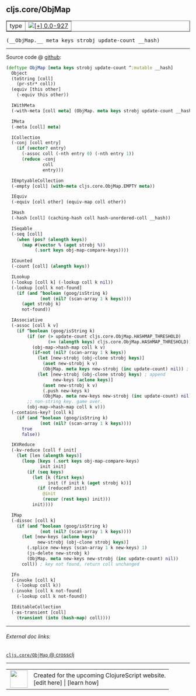 ## cljs.core/ObjMap



 <table border="1">
<tr>
<td>type</td>
<td><a href="https://github.com/cljsinfo/cljs-api-docs/tree/0.0-927"><img valign="middle" alt="[+] 0.0-927" title="Added in 0.0-927" src="https://img.shields.io/badge/+-0.0--927-lightgrey.svg"></a> </td>
</tr>
</table>


 <samp>
(__ObjMap.__ meta keys strobj update-count __hash)<br>
</samp>

---







Source code @ [github](https://github.com/clojure/clojurescript/blob/r2277/src/cljs/cljs/core.cljs#L4246-L4348):

```clj
(deftype ObjMap [meta keys strobj update-count ^:mutable __hash]
  Object
  (toString [coll]
    (pr-str* coll))
  (equiv [this other]
    (-equiv this other))

  IWithMeta
  (-with-meta [coll meta] (ObjMap. meta keys strobj update-count __hash))

  IMeta
  (-meta [coll] meta)

  ICollection
  (-conj [coll entry]
    (if (vector? entry)
      (-assoc coll (-nth entry 0) (-nth entry 1))
      (reduce -conj
              coll
              entry)))

  IEmptyableCollection
  (-empty [coll] (with-meta cljs.core.ObjMap.EMPTY meta))

  IEquiv
  (-equiv [coll other] (equiv-map coll other))

  IHash
  (-hash [coll] (caching-hash coll hash-unordered-coll __hash))

  ISeqable
  (-seq [coll]
    (when (pos? (alength keys))
      (map #(vector % (aget strobj %))
           (.sort keys obj-map-compare-keys))))

  ICounted
  (-count [coll] (alength keys))

  ILookup
  (-lookup [coll k] (-lookup coll k nil))
  (-lookup [coll k not-found]
    (if (and ^boolean (goog/isString k)
             (not (nil? (scan-array 1 k keys))))
      (aget strobj k)
      not-found))

  IAssociative
  (-assoc [coll k v]
    (if ^boolean (goog/isString k)
        (if (or (> update-count cljs.core.ObjMap.HASHMAP_THRESHOLD)
                (>= (alength keys) cljs.core.ObjMap.HASHMAP_THRESHOLD))
          (obj-map->hash-map coll k v)
          (if-not (nil? (scan-array 1 k keys))
            (let [new-strobj (obj-clone strobj keys)]
              (aset new-strobj k v)
              (ObjMap. meta keys new-strobj (inc update-count) nil)) ; overwrite
            (let [new-strobj (obj-clone strobj keys) ; append
                  new-keys (aclone keys)]
              (aset new-strobj k v)
              (.push new-keys k)
              (ObjMap. meta new-keys new-strobj (inc update-count) nil))))
        ;; non-string key. game over.
        (obj-map->hash-map coll k v)))
  (-contains-key? [coll k]
    (if (and ^boolean (goog/isString k)
             (not (nil? (scan-array 1 k keys))))
      true
      false))

  IKVReduce
  (-kv-reduce [coll f init]
    (let [len (alength keys)]
      (loop [keys (.sort keys obj-map-compare-keys)
             init init]
        (if (seq keys)
          (let [k (first keys)
                init (f init k (aget strobj k))]
            (if (reduced? init)
              @init
              (recur (rest keys) init)))
          init))))

  IMap
  (-dissoc [coll k]
    (if (and ^boolean (goog/isString k)
             (not (nil? (scan-array 1 k keys))))
      (let [new-keys (aclone keys)
            new-strobj (obj-clone strobj keys)]
        (.splice new-keys (scan-array 1 k new-keys) 1)
        (js-delete new-strobj k)
        (ObjMap. meta new-keys new-strobj (inc update-count) nil))
      coll)) ; key not found, return coll unchanged

  IFn
  (-invoke [coll k]
    (-lookup coll k))
  (-invoke [coll k not-found]
    (-lookup coll k not-found))

  IEditableCollection
  (-as-transient [coll]
    (transient (into (hash-map) coll))))
```

<!--
Repo - tag - source tree - lines:

 <pre>
clojurescript @ r2277
└── src
    └── cljs
        └── cljs
            └── <ins>[core.cljs:4246-4348](https://github.com/clojure/clojurescript/blob/r2277/src/cljs/cljs/core.cljs#L4246-L4348)</ins>
</pre>

-->

---



###### External doc links:

[`cljs.core/ObjMap` @ crossclj](http://crossclj.info/fun/cljs.core.cljs/ObjMap.html)<br>

---

 <table>
<tr><td>
<img valign="middle" align="right" width="48px" src="http://i.imgur.com/Hi20huC.png">
</td><td>
Created for the upcoming ClojureScript website.<br>
[edit here] | [learn how]
</td></tr></table>

[edit here]:https://github.com/cljsinfo/cljs-api-docs/blob/master/cljsdoc/cljs.core_ObjMap.cljsdoc
[learn how]:https://github.com/cljsinfo/cljs-api-docs/wiki/cljsdoc-files

<!--

This information was too distracting to show to readers, but I'll leave it
commented here since it is helpful to:

- pretty-print the data used to generate this document
- and show how to retrieve that data



The API data for this symbol:

```clj
{:ns "cljs.core",
 :name "ObjMap",
 :type "type",
 :signature ["[meta keys strobj update-count __hash]"],
 :source {:code "(deftype ObjMap [meta keys strobj update-count ^:mutable __hash]\n  Object\n  (toString [coll]\n    (pr-str* coll))\n  (equiv [this other]\n    (-equiv this other))\n\n  IWithMeta\n  (-with-meta [coll meta] (ObjMap. meta keys strobj update-count __hash))\n\n  IMeta\n  (-meta [coll] meta)\n\n  ICollection\n  (-conj [coll entry]\n    (if (vector? entry)\n      (-assoc coll (-nth entry 0) (-nth entry 1))\n      (reduce -conj\n              coll\n              entry)))\n\n  IEmptyableCollection\n  (-empty [coll] (with-meta cljs.core.ObjMap.EMPTY meta))\n\n  IEquiv\n  (-equiv [coll other] (equiv-map coll other))\n\n  IHash\n  (-hash [coll] (caching-hash coll hash-unordered-coll __hash))\n\n  ISeqable\n  (-seq [coll]\n    (when (pos? (alength keys))\n      (map #(vector % (aget strobj %))\n           (.sort keys obj-map-compare-keys))))\n\n  ICounted\n  (-count [coll] (alength keys))\n\n  ILookup\n  (-lookup [coll k] (-lookup coll k nil))\n  (-lookup [coll k not-found]\n    (if (and ^boolean (goog/isString k)\n             (not (nil? (scan-array 1 k keys))))\n      (aget strobj k)\n      not-found))\n\n  IAssociative\n  (-assoc [coll k v]\n    (if ^boolean (goog/isString k)\n        (if (or (> update-count cljs.core.ObjMap.HASHMAP_THRESHOLD)\n                (>= (alength keys) cljs.core.ObjMap.HASHMAP_THRESHOLD))\n          (obj-map->hash-map coll k v)\n          (if-not (nil? (scan-array 1 k keys))\n            (let [new-strobj (obj-clone strobj keys)]\n              (aset new-strobj k v)\n              (ObjMap. meta keys new-strobj (inc update-count) nil)) ; overwrite\n            (let [new-strobj (obj-clone strobj keys) ; append\n                  new-keys (aclone keys)]\n              (aset new-strobj k v)\n              (.push new-keys k)\n              (ObjMap. meta new-keys new-strobj (inc update-count) nil))))\n        ;; non-string key. game over.\n        (obj-map->hash-map coll k v)))\n  (-contains-key? [coll k]\n    (if (and ^boolean (goog/isString k)\n             (not (nil? (scan-array 1 k keys))))\n      true\n      false))\n\n  IKVReduce\n  (-kv-reduce [coll f init]\n    (let [len (alength keys)]\n      (loop [keys (.sort keys obj-map-compare-keys)\n             init init]\n        (if (seq keys)\n          (let [k (first keys)\n                init (f init k (aget strobj k))]\n            (if (reduced? init)\n              @init\n              (recur (rest keys) init)))\n          init))))\n\n  IMap\n  (-dissoc [coll k]\n    (if (and ^boolean (goog/isString k)\n             (not (nil? (scan-array 1 k keys))))\n      (let [new-keys (aclone keys)\n            new-strobj (obj-clone strobj keys)]\n        (.splice new-keys (scan-array 1 k new-keys) 1)\n        (js-delete new-strobj k)\n        (ObjMap. meta new-keys new-strobj (inc update-count) nil))\n      coll)) ; key not found, return coll unchanged\n\n  IFn\n  (-invoke [coll k]\n    (-lookup coll k))\n  (-invoke [coll k not-found]\n    (-lookup coll k not-found))\n\n  IEditableCollection\n  (-as-transient [coll]\n    (transient (into (hash-map) coll))))",
          :title "Source code",
          :repo "clojurescript",
          :tag "r2277",
          :filename "src/cljs/cljs/core.cljs",
          :lines [4246 4348]},
 :full-name "cljs.core/ObjMap",
 :full-name-encode "cljs.core_ObjMap",
 :history [["+" "0.0-927"]]}

```

Retrieve the API data for this symbol:

```clj
;; from Clojure REPL
(require '[clojure.edn :as edn])
(-> (slurp "https://raw.githubusercontent.com/cljsinfo/cljs-api-docs/catalog/cljs-api.edn")
    (edn/read-string)
    (get-in [:symbols "cljs.core/ObjMap"]))
```

-->
